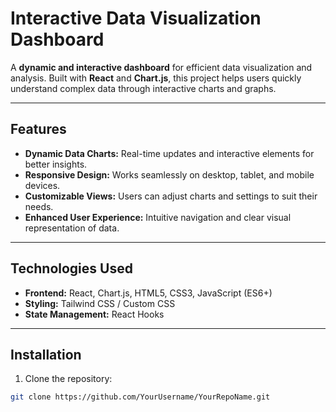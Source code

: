 # Interactive Data Visualization Dashboard

A **dynamic and interactive dashboard** for efficient data visualization and analysis. Built with **React** and **Chart.js**, this project helps users quickly understand complex data through interactive charts and graphs.

---

## Features

- **Dynamic Data Charts:** Real-time updates and interactive elements for better insights.  
- **Responsive Design:** Works seamlessly on desktop, tablet, and mobile devices.  
- **Customizable Views:** Users can adjust charts and settings to suit their needs.  
- **Enhanced User Experience:** Intuitive navigation and clear visual representation of data.

---

## Technologies Used

- **Frontend:** React, Chart.js, HTML5, CSS3, JavaScript (ES6+)  
- **Styling:** Tailwind CSS / Custom CSS  
- **State Management:** React Hooks  

---

## Installation

1. Clone the repository:  
```bash
git clone https://github.com/YourUsername/YourRepoName.git
